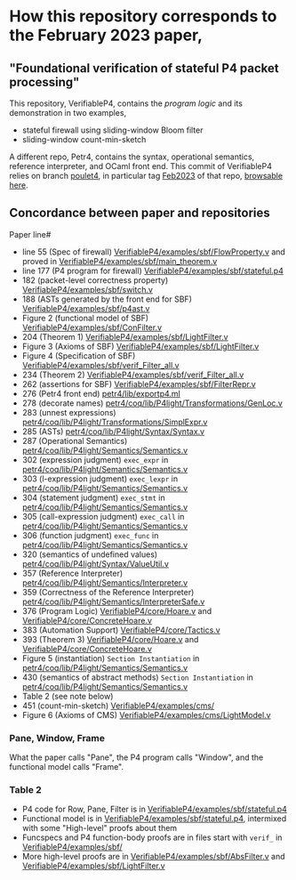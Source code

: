 # How this repository corresponds to the February 2023 paper,
## "Foundational verification of stateful P4 packet processing"

This repository, VerifiableP4, contains the _program logic_ and its demonstration in two examples,
- stateful firewall using sliding-window Bloom filter
- sliding-window count-min-sketch

A different repo, Petr4, contains the syntax, operational semantics, reference interpreter, and OCaml front end.
This commit of VerifiableP4 relies on branch [poulet4](https://github.com/verified-network-toolchain/petr4/tree/poulet4), in particular
tag [Feb2023](https://github.com/verified-network-toolchain/petr4/releases/tag/Feb2023) of that repo, [browsable here](https://github.com/verified-network-toolchain/petr4/tree/b2e78a3a6dd127876acacf111d4caf2262e55b23).

## Concordance between paper and repositories

Paper line#
- line 55 (Spec of firewall) [VerifiableP4/examples/sbf/FlowProperty.v](examples/sbf/FlowProperty.v) and proved in [VerifiableP4/examples/sbf/main_theorem.v](examples/sbf/main_theorem.v)
- line 177 (P4 program for firewall) [VerifiableP4/examples/sbf/stateful.p4](examples/sbf/stateful.p4)
- 182 (packet-level correctness property) [VerifiableP4/examples/sbf/switch.v](examples/sbf/switch.v)
- 188 (ASTs generated by the front end for SBF) [VerifiableP4/examples/sbf/p4ast.v](examples/sbf/p4ast.v)
- Figure 2 (functional model of SBF) [VerifiableP4/examples/sbf/ConFilter.v](examples/sbf/ConFilter.v)
- 204 (Theorem 1) [VerifiableP4/examples/sbf/LightFilter.v](examples/sbf/LightFilter.v)
- Figure 3 (Axioms of SBF) [VerifiableP4/examples/sbf/LightFilter.v](examples/sbf/LightFilter.v)
- Figure 4 (Specification of SBF) [VerifiableP4/examples/sbf/verif_Filter_all.v](examples/sbf/verif_Filter_all.v)
- 234 (Theorem 2) [VerifiableP4/examples/sbf/verif_Filter_all.v](examples/sbf/verif_Filter_all.v)
- 262 (assertions for SBF) [VerifiableP4/examples/sbf/FilterRepr.v](examples/sbf/FilterRepr.v)
- 276 (Petr4 front end) [petr4/lib/exportp4.ml](https://github.com/verified-network-toolchain/petr4/blob/Feb2023/lib/exportp4.ml)
- 278 (decorate names) [petr4/coq/lib/P4light/Transformations/GenLoc.v](https://github.com/verified-network-toolchain/petr4/blob/Feb2023/coq/lib/P4light/Transformations/GenLoc.v)
- 283 (unnest expressions) [petr4/coq/lib/P4light/Transformations/SimplExpr.v](https://github.com/verified-network-toolchain/petr4/blob/Feb2023/coq/lib/P4light/Transformations/SimplExpr.v)
- 285 (ASTs) [petr4/coq/lib/P4light/Syntax/Syntax.v](https://github.com/verified-network-toolchain/petr4/blob/Feb2023/coq/lib/P4light/Syntax/Syntax.v)
- 287 (Operational Semantics) [petr4/coq/lib/P4light/Semantics/Semantics.v](https://github.com/verified-network-toolchain/petr4/blob/Feb2023/coq/lib/P4light/Semantics/Semantics.v)
- 302 (expression judgment) `exec_expr` in [petr4/coq/lib/P4light/Semantics/Semantics.v](https://github.com/verified-network-toolchain/petr4/blob/Feb2023/coq/lib/P4light/Semantics/Semantics.v)
- 303 (l-expression judgment) `exec_lexpr` in [petr4/coq/lib/P4light/Semantics/Semantics.v](https://github.com/verified-network-toolchain/petr4/blob/Feb2023/coq/lib/P4light/Semantics/Semantics.v)
- 304 (statement judgment) `exec_stmt` in [petr4/coq/lib/P4light/Semantics/Semantics.v](https://github.com/verified-network-toolchain/petr4/blob/Feb2023/coq/lib/P4light/Semantics/Semantics.v)
- 305 (call-expression judgment) `exec_call` in [petr4/coq/lib/P4light/Semantics/Semantics.v](https://github.com/verified-network-toolchain/petr4/blob/Feb2023/coq/lib/P4light/Semantics/Semantics.v)
- 306 (function judgment) `exec_func` in [petr4/coq/lib/P4light/Semantics/Semantics.v](https://github.com/verified-network-toolchain/petr4/blob/Feb2023/coq/lib/P4light/Semantics/Semantics.v)
- 320 (semantics of undefined values) [petr4/coq/lib/P4light/Syntax/ValueUtil.v](https://github.com/verified-network-toolchain/petr4/blob/Feb2023/coq/lib/P4light/Syntax/ValueUtil.v)
- 357 (Reference Interpreter) [petr4/coq/lib/P4light/Semantics/Interpreter.v](https://github.com/verified-network-toolchain/petr4/blob/Feb2023/coq/lib/P4light/Semantics/Interpreter.v)
- 359 (Correctness of the Reference Interpreter) [petr4/coq/lib/P4light/Semantics/InterpreterSafe.v](https://github.com/verified-network-toolchain/petr4/blob/Feb2023/coq/lib/P4light/Semantics/InterpreterSafe.v)
- 376 (Program Logic) [VerifiableP4/core/Hoare.v](core/Hoare.v) and [VerifiableP4/core/ConcreteHoare.v](core/ConcreteHoare.v)
- 383 (Automation Support) [VerifiableP4/core/Tactics.v](core/Tactics.v)
- 393 (Theorem 3) [VerifiableP4/core/Hoare.v](core/Hoare.v) and [VerifiableP4/core/ConcreteHoare.v](core/ConcreteHoare.v)
- Figure 5 (instantiation) `Section Instantiation` in [petr4/coq/lib/P4light/Semantics/Semantics.v](https://github.com/verified-network-toolchain/petr4/blob/Feb2023/coq/lib/P4light/Semantics/Semantics.v)
- 430 (semantics of abstract methods) `Section Instantiation` in [petr4/coq/lib/P4light/Semantics/Semantics.v](https://github.com/verified-network-toolchain/petr4/blob/Feb2023/coq/lib/P4light/Semantics/Semantics.v)
- Table 2 (see note below)
- 451 (count-min-sketch) [VerifiableP4/examples/cms/](examples/cms/)
- Figure 6 (Axioms of CMS) [VerifiableP4/examples/cms/LightModel.v](examples/cms/LightModel.v)

### Pane, Window, Frame
What the paper calls "Pane", the P4 program calls "Window", and the functional model calls "Frame".

### Table 2
- P4 code for Row, Pane, Filter is in [VerifiableP4/examples/sbf/stateful.p4](examples/sbf/stateful.p4)
- Functional model is in [VerifiableP4/examples/sbf/stateful.p4](examples/sbf/stateful.p4), intermixed with some "High-level" proofs about them
- Funcspecs and P4 function-body proofs are in files start with `verif_` in [VerifiableP4/examples/sbf/](examples/sbf/)
- More high-level proofs are in [VerifiableP4/examples/sbf/AbsFilter.v](examples/sbf/AbsFilter.v) and [VerifiableP4/examples/sbf/LightFilter.v](examples/sbf/LightFilter.v)


